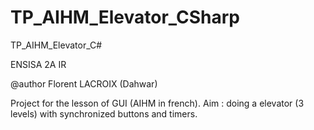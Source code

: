TP_AIHM_Elevator_CSharp
=======================

TP_AIHM_Elevator_C#

ENSISA 2A IR

@author Florent LACROIX (Dahwar)

Project for the lesson of GUI (AIHM in french). Aim : doing a elevator (3 levels) with synchronized buttons and timers.
